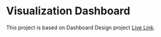 # Visualization Dashboard

This project is based on Dashboard Design project [Live Link](https://portfolio.aliibne.com).

